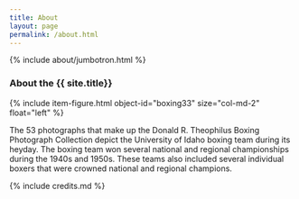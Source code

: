```yaml
---
title: About
layout: page
permalink: /about.html
---
```

{% include about/jumbotron.html %} 

### About the {{ site.title}}

{% include item-figure.html object-id="boxing33" size="col-md-2" float="left" %}

The 53 photographs that make up the Donald R. Theophilus Boxing Photograph Collection depict the University of Idaho boxing team during its heyday. The boxing team won several national and regional championships during the 1940s and 1950s. These teams also included several individual boxers that were crowned national and regional champions.

{% include credits.md %}
